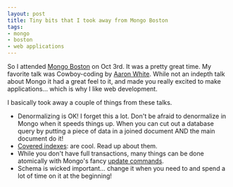 ```yaml
---
layout: post
title: Tiny bits that I took away from Mongo Boston
tags:
- mongo
- boston
- web applications
---
```


So I attended [Mongo Boston](http://www.10gen.com/events/mongo-boston-2011
"Mongo Boston") on Oct 3rd. It was a pretty great time. My favorite talk was
Cowboy-coding by [Aaron White](http://twitter.com/#!/aaronwhite). While not an
indepth talk about Mongo it had a great feel to it, and made you really excited
to make applications... which is why I like web development.

I basically took away a couple of things from these talks.

- Denormalizing is OK! I forget this a lot. Don't be afraid to denormalize in
  Mongo when it speeds things up. When you can cut out a database query by
  putting a piece of data in a joined document AND the main document do it!
-
  [Covered indexes](http://www.mongodb.org/display/DOCS/Retrieving+a+Subset+of+Fields#RetrievingaSubsetofFields-CoveredIndexes):
  are cool. Read up about them.
- While you don't have full transactions, many things can be done atomically
  with Mongo's fancy
  [update commands](http://www.mongodb.org/display/DOCS/Updating).
- Schema is wicked important... change it when you need to and spend a lot of
  time on it at the beginning!
